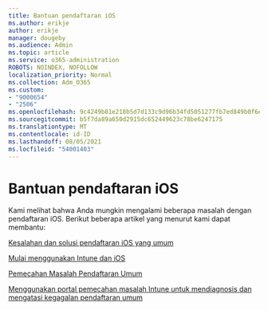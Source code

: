 ```yaml
---
title: Bantuan pendaftaran iOS
ms.author: erikje
author: erikje
manager: dougeby
ms.audience: Admin
ms.topic: article
ms.service: o365-administration
ROBOTS: NOINDEX, NOFOLLOW
localization_priority: Normal
ms.collection: Adm_O365
ms.custom:
- "9000654"
- "2506"
ms.openlocfilehash: 9c4249b81e218b5d7d133c9d96b34fd5051277fb7ed849b0f6e90b2c18fb0e0e
ms.sourcegitcommit: b5f7da89a650d2915dc652449623c78be6247175
ms.translationtype: MT
ms.contentlocale: id-ID
ms.lasthandoff: 08/05/2021
ms.locfileid: "54001403"
---
```

# <a name="ios-enrollment-help"></a>Bantuan pendaftaran iOS

Kami melihat bahwa Anda mungkin mengalami beberapa masalah dengan pendaftaran iOS. Berikut beberapa artikel yang menurut kami dapat membantu: 

[Kesalahan dan solusi pendaftaran iOS yang umum](https://support.microsoft.com/help/4039809/troubleshooting-ios-device-enrollment-in-intune)

[Mulai menggunakan Intune dan iOS](https://docs.microsoft.com/intune/enrollment/ios-enroll)

[Pemecahan Masalah Pendaftaran Umum](https://docs.microsoft.com/intune/enrollment/troubleshoot-device-enrollment-in-intune)

[Menggunakan portal pemecahan masalah Intune untuk mendiagnosis dan mengatasi kegagalan pendaftaran umum](https://docs.microsoft.com/intune/help-desk-operators)